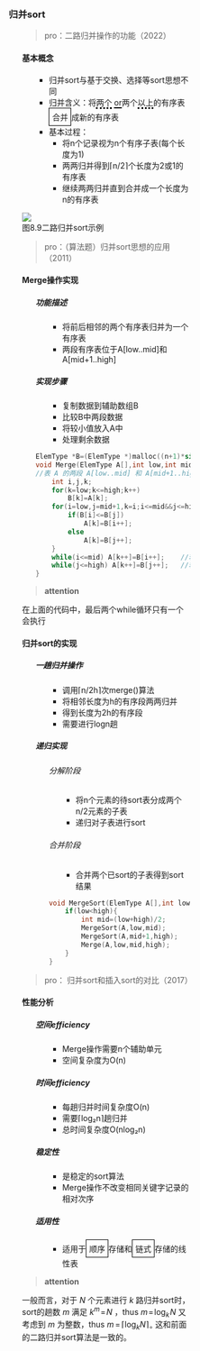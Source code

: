 <div style="float: left; width: 64%; padding: 1%;">

### 归并sort  

<ul>

>pro：二路归并操作的功能（2022）  

#### 基本概念

<ul>

- 归并sort与基于交换、选择等sort思想不同
- 归并含义：将<span style="border-bottom: 3px dotted black;">两个</span>  <span style="border-bottom: 2px solid black;">or</span>两个<span style="border-bottom: 3px dotted black;">以上</span>的有序表<span style="border: 1px solid black; padding: 5px; display: inline-block;">合并</span>成新的有序表
- 基本过程：
  - 将n个记录视为n个有序子表(每个长度为1)
  - 两两归并得到⌈n/2⌉个长度为2或1的有序表
  - 继续两两归并直到合并成一个长度为n的有序表

</ul>

![](https://cdn-mineru.openxlab.org.cn/model-mineru/prod/365d58fda45f0a53c2d1bd276f956db5d5d2faf07813666f234e33ea5ffff7d7.jpg)  
图8.9二路归并sort示例  

> pro：（算法题）归并sort思想的应用（2011）  

#### Merge操作实现

<ul>

##### 功能描述

<ul>

- 将前后相邻的两个有序表归并为一个有序表
- 两段有序表位于A[low..mid]和A[mid+1..high]

</ul>

##### 实现步骤

<ul>

- 复制数据到辅助数组B
- 比较B中两段数据
- 将较小值放入A中
- 处理剩余数据

</ul>

```c
ElemType *B=(ElemType *)malloc((n+1)*sizeof(ElemType)); //辅助数组B
void Merge(ElemType A[],int low,int mid,int high){
//表 A 的两段 A[low..mid] 和 A[mid+1..high] 各自有序，将它们合并成一个有序表
    int i,j,k;
    for(k=low;k<=high;k++)
        B[k]=A[k];                      //将A 中所有元素复制到 B 中
    for(i=low,j=mid+1,k=i;i<=mid&&j<=high;k++){
        if(B[i]<=B[j])                  //比较 B 的两个段中的元素
            A[k]=B[i++];                //将较小值复制到 A 中
        else
            A[k]=B[j++];
    }
    while(i<=mid) A[k++]=B[i++];    //若第一个表未检测完,复制
    while(j<=high) A[k++]=B[j++];   //若第二个表未检测完,复制
}
```

</ul>

>**attention**  

在上面的代码中，最后两个while循环只有一个会执行  

#### 归并sort的实现

<ul>

##### 一趟归并操作

<ul>

- 调用⌈n/2h⌉次merge()算法
- 将相邻长度为h的有序段两两归并
- 得到长度为2h的有序段
- 需要进行logn趟

</ul>

##### 递归实现

<ul>

###### 分解阶段

<ul>

- 将n个元素的待sort表分成两个n/2元素的子表
- 递归对子表进行sort

</ul>

###### 合并阶段

<ul>

- 合并两个已sort的子表得到sort结果

</ul>

```c
void MergeSort(ElemType A[],int low,int high){
    if(low<high){
        int mid=(low+high)/2;       //从中间划分两个子序列
        MergeSort(A,low,mid);       //对左侧子序列进行递归排序
        MergeSort(A,mid+1,high);    //对右侧子序列进行递归排序
        Merge(A,low,mid,high);      //归并
    }
} 
```

</ul>

</ul>

> pro： 归并sort和插入sort的对比（2017）  

#### 性能分析

<ul>

##### 空间efficiency

<ul>

- Merge操作需要n个辅助单元
- 空间复杂度为O(n)

</ul>

##### 时间efficiency

<ul>

- 每趟归并时间复杂度O(n)
- 需要⌈log₂n⌉趟归并
- 总时间复杂度O(nlog₂n)

</ul>

##### 稳定性

<ul>

- 是稳定的sort算法
- Merge操作不改变相同关键字记录的相对次序

</ul>

##### 适用性

<ul>

- 适用于<span style="border: 1px solid black; padding: 5px; display: inline-block;">顺序</span>存储和<span style="border: 1px solid black; padding: 5px; display: inline-block;">链式</span>存储的线性表

</ul>

</ul>

>**attention**  

一般而言，对于 $N$ 个元素进行 $k$ 路归并sort时，sort的趟数 $m$ 满足 $k^{m}\!=\!N$ ，thus $m\!=\!\log_{k}\!N$ 又考虑到 $m$ 为整数，thus $\scriptstyle m\,=\,\lceil\log_{k}N\rceil_{\circ}$ 这和前面的二路归并sort算法是一致的。

</div>
<div style="float: right; width: 26%; padding: 1%;">

</div>
<div style="clear: both;"></div>
